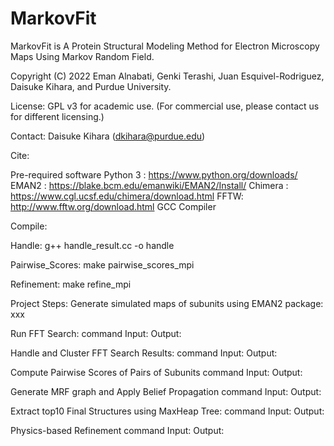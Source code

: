 # MarkovFit
MarkovFit is A Protein Structural Modeling Method for Electron Microscopy Maps Using Markov Random Field.

Copyright (C) 2022 Eman Alnabati, Genki Terashi, Juan Esquivel-Rodriguez, Daisuke Kihara, and Purdue University.

License: GPL v3 for academic use. (For commercial use, please contact us for different licensing.)

Contact: Daisuke Kihara (dkihara@purdue.edu)

Cite:


Pre-required software
Python 3 : https://www.python.org/downloads/
EMAN2 : https://blake.bcm.edu/emanwiki/EMAN2/Install/
Chimera : https://www.cgl.ucsf.edu/chimera/download.html
FFTW: http://www.fftw.org/download.html
GCC Compiler

Compile:

Handle:
g++ handle_result.cc -o handle

Pairwise_Scores:
make pairwise_scores_mpi

Refinement:
make refine_mpi

Project Steps:
Generate simulated maps of subunits using EMAN2 package:
xxx

Run FFT Search:
command
Input:
Output:

Handle and Cluster FFT Search Results:
command
Input:
Output:

Compute Pairwise Scores of Pairs of Subunits
command
Input:
Output:

Generate MRF graph and Apply Belief Propagation
command 
Input:
Output:

Extract top10 Final Structures using MaxHeap Tree:
command 
Input:
Output:

Physics-based Refinement
command
Input:
Output:


